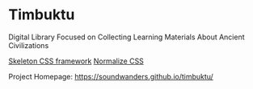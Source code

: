 # Timbuktu
Digital Library Focused on Collecting Learning Materials About Ancient Civilizations

<a href = "http://getskeleton.com">Skeleton CSS framework</a>
<a href = "https://github.com/necolas/normalize.css/">Normalize CSS</a>

Project Homepage: 
https://soundwanders.github.io/timbuktu/ 